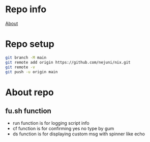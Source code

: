 # Repo info
[About](https://api.github.com/repos/nejuni/nix)

# Repo setup

```sh
git branch -M main
git remote add origin https://github.com/nejuni/nix.git
git remote -v
git push -u origin main
```

# About repo

## fu.sh function
- run function is for logging script info
- cf function is for confirming yes no type by gum
- ds function is for displaying custom msg with spinner like echo

